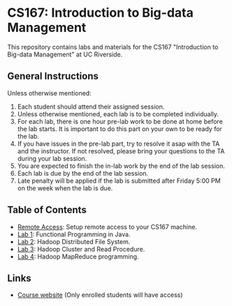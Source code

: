 # CS167: Introduction to Big-data Management
This repository contains labs and materials for the CS167 "Introduction to Big-data Management" at UC Riverside.

## General Instructions
Unless otherwise mentioned:

1. Each student should attend their assigned session.
2. Unless otherwise mentioned, each lab is to be completed individually.
3. For each lab, there is one hour pre-lab work to be done at home before the lab starts. It is important to do this part on your own to be ready for the lab.
4. If you have issues in the pre-lab part, try to resolve it asap with the TA and the instructor. If not resolved, please bring your questions to the TA during your lab session.
5. You are expected to finish the in-lab work by the end of the lab session.
6. Each lab is due by the end of the lab session.
7. Late penalty will be applied if the lab is submitted after Friday 5:00 PM on the week when the lab is due.

## Table of Contents

* [Remote Access](remote-access.md): Setup remote access to your CS167 machine.
* [Lab 1](Labs/Lab1/CS167-Lab1.md): Functional Programming in Java.
* [Lab 2](Labs/Lab2/CS167-Lab2.md): Hadoop Distributed File System.
* [Lab 3](Labs/Lab3/CS167-Lab3.md): Hadoop Cluster and Read Procedure.
* [Lab 4](Labs/Lab4/CS167-Lab4.md): Hadoop MapReduce programming.

## Links
* [Course website](https://elearn.ucr.edu/courses/166244) (Only enrolled students will have access)
